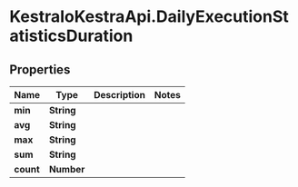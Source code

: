 # KestraIoKestraApi.DailyExecutionStatisticsDuration

## Properties

Name | Type | Description | Notes
------------ | ------------- | ------------- | -------------
**min** | **String** |  | 
**avg** | **String** |  | 
**max** | **String** |  | 
**sum** | **String** |  | 
**count** | **Number** |  | 


